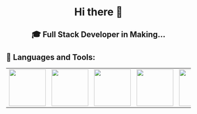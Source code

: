 <h1 align="center"> Hi there 👋</h1>

<h2 align="center">🎓 Full Stack Developer in Making...</h2>


 ## 🧰 Languages and Tools:
<table align="center">
  <tr>
    <td style="border: none;"><img src="https://github.com/user-attachments/assets/0f28372f-584b-4e44-a462-913b2cdcdccf" width="100px" /></td>
    <td style="border: none;"><img src="https://github.com/user-attachments/assets/c6b9d032-abe4-4ddf-9ce8-a449c16138d9" width="100px" /></td>
    <td style="border: none;"><img src="https://github.com/user-attachments/assets/d53394a6-2c2e-435b-a645-e39206b2b6d8" width="100px" /></td>
    <td style="border: none;"><img src="https://github.com/user-attachments/assets/74323423-0563-4880-bf98-d8d3ffc730ae" width="100px" /></td>
    <td style="border: none;"><img src="https://github.com/user-attachments/assets/a5d4bd1f-50e4-4a26-9799-5b39a096fc3c" width="100px" /></td>
  </tr>
</table>
<!--
**freedoc89/freedoc89** is a ✨ _special_ ✨ repository because its `README.md` (this file) appears on your GitHub profile.

Here are some ideas to get you started:

- 🔭 I’m currently working on ...
- 🌱 I’m currently learning ...
- 👯 I’m looking to collaborate on ...
- 🤔 I’m looking for help with ...
- 💬 Ask me about ...
- 📫 How to reach me: ...
- 😄 Pronouns: ...
- ⚡ Fun fact: ...
-->
